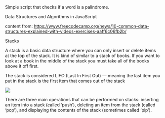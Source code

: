 Simple script that checks if a word is a palindrome.

Data Structures and Algorithms in JavaScript 


content from: https://www.freecodecamp.org/news/10-common-data-structures-explained-with-videos-exercises-aaff6c06fb2b/

Stacks

A stack is a basic data structure where you can only insert or delete items at the top of the stack. It is kind of similar to a stack of books. If you want to look at a book in the middle of the stack you must take all of the books above it off first.

The stack is considered LIFO (Last In First Out) — meaning the last item you put in the stack is the first item that comes out of the stack

![](https://cdn-media-1.freecodecamp.org/images/0*kAUG_JFNvKLpPs-7.png)

There are three main operations that can be performed on stacks: inserting an item into a stack (called ‘push’), deleting an item from the stack (called ‘pop’), and displaying the contents of the stack (sometimes called ‘pip’).
